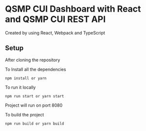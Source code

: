 # QSMP CUI Dashboard with React and QSMP CUI REST API

Created by using React, Webpack and TypeScript

## Setup

After cloning the repository

To Install all the dependencies
```shell
npm install or yarn
```

To run it locally
```shell
npm run start or yarn start
```

Project will run on port 8080

To build the project
```shell
npm run build or yarn build
```